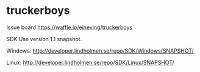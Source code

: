 truckerboys
===========

Issue board
https://waffle.io/eineving/truckerboys

SDK
Use version 1.1 snapshot.

Windows: http://developer.lindholmen.se/repo/SDK/Windows/SNAPSHOT/

Linux: http://developer.lindholmen.se/repo/SDK/Linux/SNAPSHOT/

